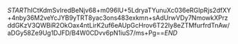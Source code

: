 $START$hICtKdmSvIredBeNjv68+m096lU+5LdryaTYunuXc036eRGIpRjs2dfXY+4nby36M2veYcJYB9yTRT8yac3ons483exkmn+sAdUrwVDy7NmowkXPrzddGKzV3QWBiR2OkOax4ntLirK2uf6eAUpGcHrov6T22Iy8eZTMfurfrdTnAw/aDGy58Ze9Ug1DJFD/B4W0CDvv6pN1iuS7/ms+Pg==$END$